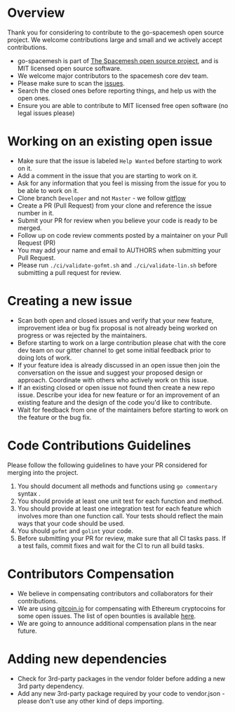 # Overview
Thank you for considering to contribute to the go-spacemesh open source project. We welcome contributions large and small and we actively accept contributions.

- go-spacemesh is part of [The Spacemesh open source project](https://spacemesh.io), and is MIT licensed open source software.
- We welcome major contributors to the spacemesh core dev team.
- Please make sure to scan the [issues](https://github.com/spacemeshos/go-spacemesh/issues). 
- Search the closed ones before reporting things, and help us with the open ones.
- Ensure you are able to contribute to MIT licensed free open software (no legal issues please)

# Working on an existing open issue
- Make sure that the issue is labeled `Help Wanted` before starting to work on it.
- Add a comment in the issue that you are starting to work on it.
- Ask for any information that you feel is missing from the issue for you to be able to work on it.
- Clone branch `Developer` and not `Master` - we follow [gitflow](https://datasift.github.io/gitflow/IntroducingGitFlow.html)
- Create a PR (Pull Request) from your clone and reference the issue number in it.
- Submit your PR for review when you believe your code is ready to be merged.
- Follow up on code review comments posted by a maintainer on your Pull Request (PR)
- You may add your name and email to AUTHORS when submitting your Pull Request.
- Please run `./ci/validate-gofmt.sh` and `./ci/validate-lin.sh` before submitting a pull request for review.

# Creating a new issue
- Scan both open and closed issues and verify that your new feature, improvement idea or bug fix proposal is not already being worked on progress or was rejected by the maintainers.
- Before starting to work on a large contribution please chat with the core dev team on our gitter channel to get some initial feedback prior to doing lots of work.
- If your feature idea is already discussed in an open issue then join the conversation on the issue and suggest your proposed design or approach. Coordinate with others who actively work on this issue.
- If an existing closed or open issue not found then create a new repo issue. Describe your idea for new feature or for an improvement of an existing feature and the design of the code you'd like to contribute.
- Wait for feedback from one of the maintainers before starting to work on the feature or the bug fix.

# Code Contributions Guidelines
Please follow the following guidelines to have your PR considered for merging into the project.

1. You should document all methods and functions using `go commentary` syntax .
2. You should provide at least one unit test for each function and method.
3. You should provide at least one integration test for each feature which involves more than one function call. Your tests should reflect the main ways that your code should be used.
4. You should `gofmt` and `golint` your code.
5. Before submitting your PR for review, make sure that all CI tasks pass. If a test fails, commit fixes and wait for the CI to run all build tasks.

# Contributors Compensation
- We believe in compensating contributors and collaborators for their contributions.
- We are using [gitcoin.io](https://gitcoin.io) for compensating with Ethereum cryptocoins for some open issues. The list of open bounties is available [here](https://gitcoin.co/profile/spacemeshos).
- We are going to announce additional compensation plans in the near future.

# Adding new dependencies
- Check for 3rd-party packages in the vendor folder before adding a new 3rd party dependency.
- Add any new 3rd-party package required by your code to vendor.json - please don't use any other kind of deps importing.


